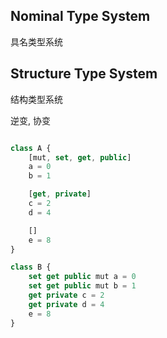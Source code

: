 

## Nominal Type System

具名类型系统

## Structure Type System

结构类型系统

逆变, 协变

```ts

class A {
    [mut, set, get, public]
    a = 0
    b = 1

    [get, private]
    c = 2
    d = 4

    []
    e = 8
}

class B {
    set get public mut a = 0
    set get public mut b = 1
    get private c = 2
    get private d = 4
    e = 8
}

```


